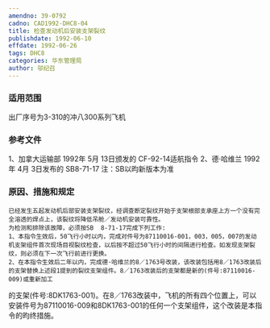 ```yaml
---
amendno: 39-0792
cadno: CAD1992-DHC8-04
title: 检查发动机后安装支架裂纹
publishdate: 1992-06-10
effdate: 1992-06-26
tags: DHC8
categories: 华东管理局
author: 邬纪召
---
```


### 适用范围 
出厂序号为3-310的冲八300系列飞机

<!--more-->
### 参考文件
1、加拿大运输部 1992年 5月 13日颁发的 CF-92-14适航指令
 2、德·哈维兰 1992年 4月 3日发布的 SB8-71-17 
注：SB以昀新版本为准

### 原因、措施和规定 
    已经发生五起发动机后部安装支架裂纹，经调查断定裂纹开始于支架根部支承座上方一个没有完全溶透的焊点上，该裂纹将降低吊舱／发动机安装可靠性。 
    为检测和排除该故障，必须按SB  8-71-17完成下列工作: 
    1、本指令生效后，50飞行小时以内，完成对件号为87110016-001，003，005，007的发动机支架组件首次现场目视裂纹检查，以后按不超过50飞行小时的间隔进行检查。如发现支架裂纹，则必须在下一次飞行前进行更换。 
    2、在本指令生效后二年以内，完成德·哈维兰的8／1763号改装，该改装包括用8／1763改装后的支架替换上述段1提到的裂纹支架组件。8／1763改装后的支架都是新的(件号:87110016-009)或重新加工
  
的支架(件号:8DK1763-001)。在8／1763改装中，飞机的所有四个位置上，可以安装件号为87110016-009和8DK1763-001的任何一个支架组件，这个改装是本指令的昀终措施。
